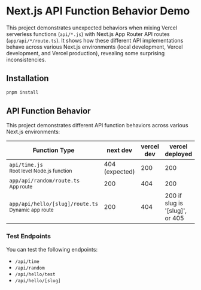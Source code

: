 # Next.js API Function Behavior Demo

This project demonstrates unexpected behaviors when mixing Vercel serverless functions (`api/*.js`) with Next.js App Router API routes (`app/api/*/route.ts`). It shows how these different API implementations behave across various Next.js environments (local development, Vercel development, and Vercel production), revealing some surprising inconsistencies.

## Installation

```bash
pnpm install
```

## API Function Behavior

This project demonstrates different API function behaviors across various Next.js environments:

| Function Type | next dev | vercel dev | vercel deployed |
|--------------|----------|------------|-----------------|
| `api/time.js`<br/><sub>Root level Node.js function</sub> | 404 (expected) | 200 | 200 |
| `app/api/random/route.ts`<br/><sub>App route</sub> | 200 | 404 | 200 |
| `app/api/hello/[slug]/route.ts`<br/><sub>Dynamic app route</sub> | 200 | 404 | 200 if slug is '[slug]', or 405 |

### Test Endpoints
You can test the following endpoints:
- `/api/time`
- `/api/random`
- `/api/hello/test`
- `/api/hello/[slug]`
